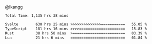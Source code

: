 @ikangg
<!--START_SECTION:waka-->

```txt
Total Time: 1,135 hrs 38 mins

Svelte        630 hrs 25 mins >>>>>>>>>>>>>>===========   55.05 %
TypeScript    181 hrs 16 mins >>>>=====================   15.83 %
Rust          38 hrs 50 mins  >========================   03.39 %
Lua           21 hrs 6 mins   =========================   01.84 %
```

<!--END_SECTION:waka-->

